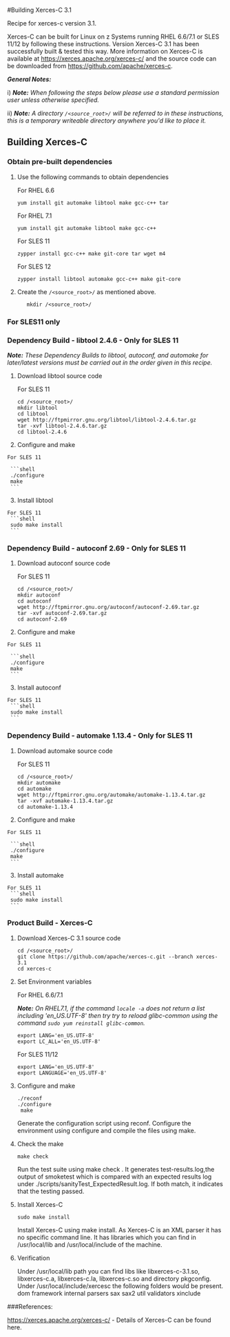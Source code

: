 #Building Xerces-C 3.1

Recipe for xerces-c version 3.1.

Xerces-C  can be built for Linux on z Systems running RHEL 6.6/7.1 or SLES 11/12 by following these instructions.  Version Xerces-C 3.1 has been successfully built & tested this way.
More information on Xerces-C is available at https://xerces.apache.org/xerces-c/ and the source code can be downloaded from https://github.com/apache/xerces-c.

_**General Notes:**_ 	

i) _**Note:** When following the steps below please use a standard permission user unless otherwise specified._
	 
ii) _**Note:** A directory `/<source_root>/` will be referred to in these instructions, this is a temporary writeable directory anywhere you'd like to place it._

## Building Xerces-C

### Obtain pre-built dependencies

1. Use the following commands to obtain dependencies

    For RHEL 6.6

    ```shell
    yum install git automake libtool make gcc-c++ tar
    ```
	
	For RHEL 7.1

    ```shell
    yum install git automake libtool make gcc-c++
    ```
	
    For SLES 11
	
    ```shell
    zypper install gcc-c++ make git-core tar wget m4
    ```
	
	For SLES 12
	
    ```shell
    zypper install libtool automake gcc-c++ make git-core
    ```
    
2. Create the `/<source_root>/` as mentioned above.

   ```shell
      mkdir /<source_root>/
   ```
   
### For SLES11 only
### Dependency Build - libtool 2.4.6 - Only for SLES 11

_**Note:** These Dependency Builds to libtool, autoconf, and automake for later/latest versions must be carried out in the order given in this recipe._


  1. Download libtool source code
	 
	 For SLES 11
	 
     ```shell
	 cd /<source_root>/
	 mkdir libtool
     cd libtool
     wget http://ftpmirror.gnu.org/libtool/libtool-2.4.6.tar.gz
     tar -xvf libtool-2.4.6.tar.gz
     cd libtool-2.4.6
     ```

  2. Configure and make

	For SLES 11
	
     ```shell
     ./configure
     make
     ```
  3. Install libtool
  
    For SLES 11
     ```shell
     sudo make install
	 ```
	
### Dependency Build - autoconf 2.69 - Only for SLES 11

  1. Download autoconf source code
	 
	 For SLES 11
	 
     ```shell
	 cd /<source_root>/
	 mkdir autoconf
     cd autoconf
     wget http://ftpmirror.gnu.org/autoconf/autoconf-2.69.tar.gz  
     tar -xvf autoconf-2.69.tar.gz  
     cd autoconf-2.69
     ```

  2. Configure and make

	For SLES 11
	
     ```shell
     ./configure
     make
     ```
  3. Install autoconf
  
    For SLES 11
     ```shell
     sudo make install
	 ```

### Dependency Build - automake 1.13.4 - Only for SLES 11

  1. Download automake source code
	 
	 For SLES 11
	 
     ```shell
	 cd /<source_root>/
	 mkdir automake
     cd automake
     wget http://ftpmirror.gnu.org/automake/automake-1.13.4.tar.gz   
     tar -xvf automake-1.13.4.tar.gz   
     cd automake-1.13.4
     ```

  2. Configure and make

	For SLES 11
	
     ```shell
     ./configure
     make
     ```
  3. Install automake
  
    For SLES 11
     ```shell
     sudo make install
	 ```

### Product Build - Xerces-C

1. Download Xerces-C 3.1 source code

	 ```shell
	 cd /<source_root>/
     git clone https://github.com/apache/xerces-c.git --branch xerces-3.1
     cd xerces-c
     ```
1. Set Environment variables

	For RHEL 6.6/7.1
	
	_**Note:** On RHEL7.1, if the command `locale -a` does not return a list including 'en_US.UTF-8' then try try to reload  glibc-common using the command `sudo yum reinstall glibc-common`._ 

    ```shell
    export LANG='en_US.UTF-8'
    export LC_ALL='en_US.UTF-8'
    ```
	
	For SLES 11/12

    ```shell
    export LANG='en_US.UTF-8'
    export LANGUAGE='en_US.UTF-8'
    ```
		 
1. Configure and make

    ```shell
	./reconf
    ./configure
     make
    ```
	
	Generate the configuration script using reconf. Configure the environment using configure and compile the files using make.
	
1. Check the make

     ```shell
     make check
     ```

	 Run the test suite using make check . It generates test-results.log,the output of smoketest which is compared with an expected results log under ./scripts/sanityTest_ExpectedResult.log. If both match, it indicates that the testing passed.
	 
1. Install Xerces-C

    ```shell
    sudo make install
    ```
	
	Install Xerces-C using make install. As Xerces-C is an XML parser it has no specific command line. It has libraries which you can find in /usr/local/lib and /usr/local/include of the machine.
	
1. Verification

    Under /usr/local/lib path you can find libs like libxerces-c-3.1.so, libxerces-c.a, libxerces-c.la, libxerces-c.so and directory pkgconfig.
	Under /usr/local/include/xercesc the following folders would be present.
	dom  framework  internal  parsers  sax  sax2  util  validators  xinclude
	
	
###References:

https://xerces.apache.org/xerces-c/ - Details of Xerces-C can be found here.
